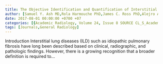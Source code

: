```yaml
---
title: The Objective Identification and Quantification of Interstitial Lung Abnormalities in Smokers
author: [Samuel Y. Ash MD,Rola Harmouche PhD,James C. Ross PhD,Alejro A. Diaz MD MPH,Gary M. Hunninghake MD MPH,Rachel K. Putman MD,Jorge Onieva MSc,Ferno J. Martinez MD MS,Augustine M. Choi MD,David A. Lynch MD,Hiroto Hatabu MD PhD,Ivan O. Rosas MD,Raul San Jose Estepar PhD,George R. Washko MD]
date: 2017-08-01 00:00:00 +0700 +07
categories: [{Academic Radiology, Volume 24, Issue 8 SOURCE CL_S_AcademicRadiologyVolume24Issue8 1}]
tags: [Journals,General Radiology]
---
```

Introduction Interstitial lung diseases (ILD) such as idiopathic pulmonary fibrosis have long been described based on clinical, radiographic, and pathologic findings. However, there is a growing recognition that a broader definition is required to...